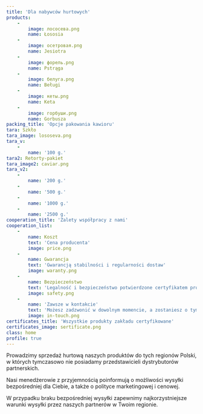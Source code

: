 ```yaml
---
title: 'Dla nabywców hurtowych'
products:
    -
        image: лососева.png
        name: Łososia
    -
        image: осетровая.png
        name: Jesiotra
    -
        image: форель.png
        name: Pstrąga
    -
        image: белуга.png
        name: Beługi
    -
        image: кеты.png
        name: Keta
    -
        image: горбуши.png
        name: Gorbusza
packing_title: 'Opcje pakowania kawioru'
tara: Szkło
tara_image: lososeva.png
tara_v:
    -
        name: '100 g.'
tara2: Retorty-pakiet
tara_image2: caviar.png
tara_v2:
    -
        name: '200 g.'
    -
        name: '500 g.'
    -
        name: '1000 g.'
    -
        name: '2500 g.'
cooperation_title: 'Zalety współpracy z nami'
cooperation_list:
    -
        name: Koszt
        text: 'Cena producenta'
        image: price.png
    -
        name: Gwarancja
        text: 'Gwarancją stabilności i regularności dostaw'
        image: waranty.png
    -
        name: Bezpieczeństwo
        text: 'Legalność i bezpieczeństwo potwierdzone certyfikatem producenta i deklaracją zgodności ISO 22 000 (HACCP)'
        image: safety.png
    -
        name: 'Zawsze w kontakcie'
        text: 'Możesz zadzwonić w dowolnym momencie, a zostaniesz o tym poinformowany.'
        image: in-touch.png
certificates_title: 'Wszystkie produkty zakładu certyfikowane'
certificates_image: sertificate.png
class: home
profile: true
---
```


Prowadzimy sprzedaż hurtową naszych produktów do tych regionów 
Polski, w których tymczasowo nie posiadamy przedstawicieli dystrybutorów partnerskich.

Nasi menedżerowie z przyjemnością poinformują o możliwości wysyłki bezpośredniej 
dla Ciebie, a także o polityce marketingowej i cenowej.

W przypadku braku bezpośredniej wysyłki zapewnimy 
najkorzystniejsze warunki wysyłki przez naszych partnerów w Twoim regionie.